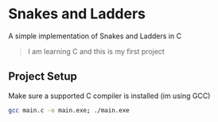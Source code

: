 # Snakes and Ladders
A simple implementation of Snakes and Ladders in C
> I am learning C and this is my first project

## Project Setup
Make sure a supported C compiler is installed (im using GCC)
```bash
gcc main.c -o main.exe; ./main.exe
```